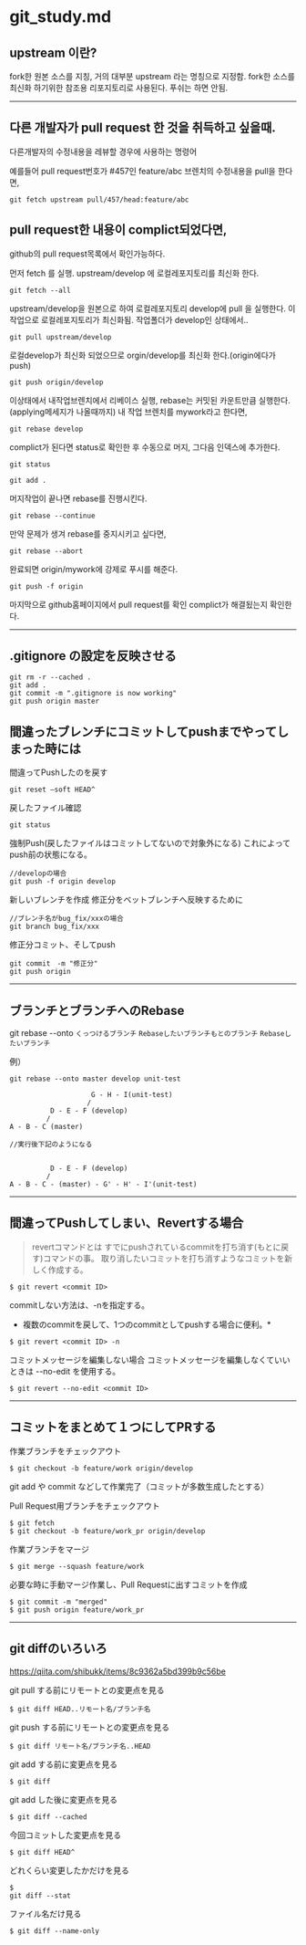 # git_study.md  

## upstream 이란?
fork한 원본 소스를 지칭, 거의 대부분 upstream 라는 명칭으로 지정함.
fork한 소스를 최신화 하기위한 참조용 리포지토리로 사용된다. 푸쉬는 하면 안됨.

---

## 다른 개발자가 pull request 한 것을 취득하고 싶을때.
다른개발자의 수정내용을 레뷰할 경우에 사용하는 명령어

예를들어 
pull request번호가 #457인 feature/abc 브렌치의 수정내용을 pull을 한다면,

```
git fetch upstream pull/457/head:feature/abc
```


## pull request한 내용이 complict되었다면,
github의 pull request목록에서 확인가능하다.

먼저 fetch 를 실행. upstream/develop 에 로컬레포지토리를 최신화 한다.

```
git fetch --all
```

upstream/develop을 원본으로 하여 로컬레포지토리 develop에 pull 을 실행한다.
이 작업으로 로컬레포지토리가 최신화됨. 작업폴더가 develop인 상태에서..

```
git pull upstream/develop
```

로컬develop가 최신화 되었으므로 orgin/develop를 최신화 한다.(origin에다가 push)

```
git push origin/develop
```

이상태에서 내작업브렌치에서 리베이스 실행, rebase는 커밋된 카운트만큼 실행한다.
(applying메세지가 나올때까지)
내 작업 브렌치를 mywork라고 한다면,

```
git rebase develop
```

complict가 된다면 status로 확인한 후 수동으로 머지, 그다음 인덱스에 추가한다.

```
git status

```
```
git add .
```

머지작업이 끝나면 rebase를 진행시킨다.

```
git rebase --continue
```

만약 문제가 생겨 rebase를 중지시키고 싶다면,

```
git rebase --abort
```

완료되면 origin/mywork에 강제로 푸시를 해준다.

```
git push -f origin
```

마지막으로 github홈페이지에서 pull request를 확인 complict가 해결됬는지 확인한다.



---

## .gitignore の設定を反映させる

```
git rm -r --cached .
git add .
git commit -m ".gitignore is now working"
git push origin master
```

## 間違ったブレンチにコミットしてpushまでやってしまった時には

間違ってPushしたのを戻す

```
git reset —soft HEAD^
```

戻したファイル確認

```
git status
```

強制Push(戻したファイルはコミットしてないので対象外になる)
これによってpush前の状態になる。

```
//developの場合
git push -f origin develop
```

新しいブレンチを作成
修正分をベットブレンチへ反映するために

```
//ブレンチ名がbug_fix/xxxの場合
git branch bug_fix/xxx
```

修正分コミット、そしてpush

```
git commit　-m "修正分"
git push origin
```

---

## ブランチとブランチへのRebase

git rebase --onto `くっつけるブランチ` `Rebaseしたいブランチもとのブランチ` `Rebaseしたいブランチ`

例）
```
git rebase --onto master develop unit-test

                    G - H - I(unit-test)
                   /
          D - E - F (develop)
         /
A - B - C (master)

//実行後下記のようになる


          D - E - F (develop)
         /         
A - B - C - (master) - G' - H' - I'(unit-test)

```

---

## 間違ってPushしてしまい、Revertする場合

> revertコマンドとは
> すでにpushされているcommitを打ち消す(もとに戻す)コマンドの事。
> 取り消したいコミットを打ち消すようなコミットを新しく作成する。

```
$ git revert <commit ID>
```

commitしない方法は、-nを指定する。
* 複数のcommitを戻して、1つのcommitとしてpushする場合に便利。*

```
$ git revert <commit ID> -n
```

コミットメッセージを編集しない場合
コミットメッセージを編集しなくていいときは --no-edit を使用する。

```
$ git revert --no-edit <commit ID>
```

---

## コミットをまとめて１つにしてPRする

作業ブランチをチェックアウト

```
$ git checkout -b feature/work origin/develop 
```

git add や commit などして作業完了（コミットが多数生成したとする）

Pull Request用ブランチをチェックアウト

```
$ git fetch
$ git checkout -b feature/work_pr origin/develop
```

作業ブランチをマージ

```
$ git merge --squash feature/work
```

必要な時に手動マージ作業し、Pull Requestに出すコミットを作成

```
$ git commit -m "merged"
$ git push origin feature/work_pr
```

---

## git diffのいろいろ

https://qiita.com/shibukk/items/8c9362a5bd399b9c56be

git pull する前にリモートとの変更点を見る

```
$ git diff HEAD..リモート名/ブランチ名
```

git push する前にリモートとの変更点を見る

```
$ git diff リモート名/ブランチ名..HEAD
```

git add する前に変更点を見る

```
$ git diff
```

git add した後に変更点を見る

```
$ git diff --cached
```

今回コミットした変更点を見る

```
$ git diff HEAD^
```

どれくらい変更したかだけを見る

```
$
git diff --stat
```

ファイル名だけ見る

```
$ git diff --name-only
```
